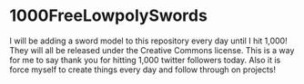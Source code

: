 # 1000FreeLowpolySwords
I will be adding a sword model to this repository every day until I hit 1,000! They will all be released under the Creative Commons license. This is a way for me to say thank you for hitting 1,000 twitter followers today. Also it is force myself to create things every day and follow through on projects!
